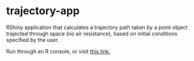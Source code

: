 # trajectory-app
RShiny application that calculates a trajectory path taken by a point object trajected through space (no air resistance), based on initial conditions specified by the user.

Run through an R console, or visit [this link.](https://ns101.shinyapps.io/projectile-trajectory/)
